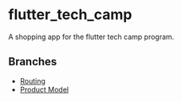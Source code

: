 # flutter_tech_camp

A shopping app for the flutter tech camp program.

## Branches
- [Routing](https://github.com/nebiyuelias1/flutter-tech-camp/tree/routing)
- [Product Model](https://github.com/nebiyuelias1/flutter-tech-camp/tree/product-model)

